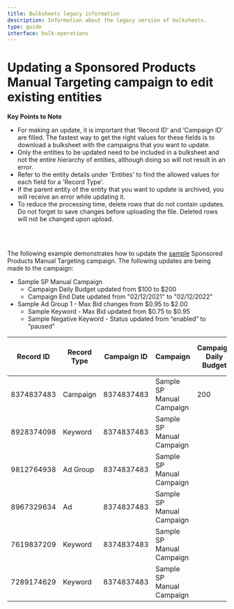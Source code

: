 ```yaml
---
title: Bulksheets legacy information
description: Information about the legacy version of bulksheets.
type: guide
interface: bulk-operations
---
```


# Updating a Sponsored Products Manual Targeting campaign to edit existing entities

__Key Points to Note__

* For making an update, it is important that ‘Record ID’ and ‘Campaign ID’ are filled. The fastest way to get the right values for these fields is to download a bulksheet with the campaigns that you want to update. 
* Only the entities to be updated need to be included in a bulksheet and not the entire hierarchy of entities, although doing so will not result in an error.
* Refer to the entity details under 'Entities' to find the allowed values for each field for a 'Record Type'. 
* If the parent entity of the entity that you want to update is archived, you will receive an error while updating it. 
* To reduce the processing time, delete rows that do not contain updates. Do not forget to save changes before uploading the file. Deleted rows will not be changed upon upload.

<br/>
<br/>

The following example demonstrates how to update the [sample](bulksheets/sp/sp-examples/sp-create-manual-targeting) Sponsored Products Manual Targeting campaign. The following updates are being made to the campaign:

* Sample SP Manual Campaign
  * Campaign Daily Budget updated from $100 to $200
  * Campaign End Date updated from "02/12/2021" to "02/12/2022"
* Sample Ad Group 1 - Max Bid changes from $0.95 to $2.00
  * Sample Keyword - Max Bid updated from $0.75 to $0.95
  * Sample Negative Keyword - Status updated from “enabled” to “paused”


| Record ID  | Record Type | Campaign ID | Campaign                  | Campaign Daily Budget | Portfolio ID | Campaign Start Date | Campaign End Date | Campaign Targeting Type | Ad Group          | Max Bid | Keyword or Product Targeting     | Product Targeting ID | Match Type              | SKU          | Campaign Status | Ad Group Status | Status  | Bidding strategy              | Placement Type | Increase bids by placement |
|------------|-------------|-------------|---------------------------|-----------------------|--------------|---------------------|-------------------|-------------------------|-------------------|---------|----------------------------------|----------------------|-------------------------|--------------|-----------------|-----------------|---------|-------------------------------|----------------|----------------------------|
| 8374837483 | Campaign    | 8374837483  | Sample SP Manual Campaign | 200                   |              | 02/05/2021          | 02/12/2022        | Manual                  |                   |         |                                  |                      |                         |              | enabled         |                 |         | Dynamic bidding (up and down) |                |                            |
| 8928374098 | Keyword     | 8374837483  | Sample SP Manual Campaign |                       |              |                     |                   |                         |                   |         | Sample Campaign Negative Keyword |                      | Campaign Negative Exact |              |                 |                 | enabled |                               |                |                            |
| 9812764938 | Ad Group    | 8374837483  | Sample SP Manual Campaign |                       |              |                     |                   |                         | Sample Ad Group 1 | 2       |                                  |                      |                         |              |                 | enabled         |         |                               |                |                            |
| 8967329634 | Ad          | 8374837483  | Sample SP Manual Campaign |                       |              |                     |                   |                         | Sample Ad Group 1 |         |                                  |                      |                         | Sample SKU 1 |                 |                 | enabled |                               |                |                            |
| 7619837209 | Keyword     | 8374837483  | Sample SP Manual Campaign |                       |              |                     |                   |                         | Sample Ad Group 1 | 0.85    | Sample Keyword                   |                      | Exact                   |              |                 |                 | enabled |                               |                |                            |
| 7289174629 | Keyword     | 8374837483  | Sample SP Manual Campaign |                       |              |                     |                   |                         | Sample Ad Group 1 |         | Sample Negative Keyword          |                      | Negative Exact          |              |                 |                 | paused  |                               |                |                            |